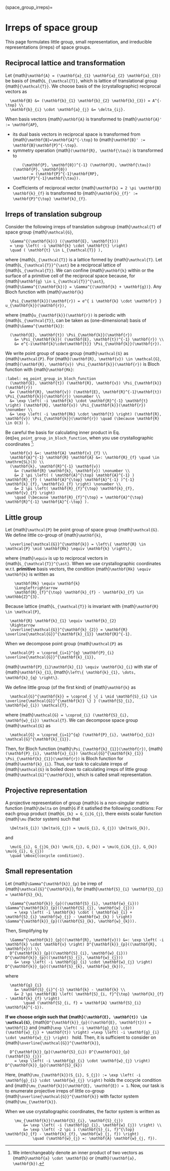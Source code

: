 (space_group_irreps)=
# Irreps of space group

This page formulates little group, small representation, and irreducible representations (irreps) of space groups.

## Reciprocal lattice and transformation

Let {math}`\mathbf{A} = (\mathbf{a}_{1} \mathbf{a}_{2} \mathbf{a}_{3})` be basis of {math}`L_{\mathcal{T}}`, which is lattice of translational group {math}`{\mathcal{T}}`.
We choose basis of the (crystallographic) reciprocal vectors as
```{math}
  \mathbf{B} &= (\mathbf{b}_{1} \mathbf{b}_{2} \mathbf{b}_{3}) = A^{-\top} \\
  \mathbf{b}_{i} \cdot \mathbf{a}_{j} &= \delta_{ij}.
```

When basis vectors {math}`\mathbf{A}` is transformed to {math}`\mathbf{A}' := \mathbf{AP}`,
- its dual basis vectors in reciprocal space is transformed from {math}`\mathbf{B}=\mathbf{A}^{-\top}` to {math}`\mathbf{B}' := \mathbf{B}\mathbf{P}^{-\top}`.
- symmetry operation {math}`(\mathbf{R}, \mathbf{\tau})` is transformed to
    ```{math}
        (\mathbf{P}, \mathbf{0})^{-1} (\mathbf{R}, \mathbf{\tau}) (\mathbf{P}, \mathbf{0})
            = (\mathbf{P}^{-1}\mathbf{RP}, \mathbf{P}^{-1}\mathbf{\tau}).
    ```
- Coefficients of reciprocal vector {math}`\mathbf{k} = 2 \pi \mathbf{B} \mathbf{k}_{f}` is transformed to {math}`\mathbf{k}_{f}' := \mathbf{P}^{\top} \mathbf{k}_{f}`.

## Irreps of translation subgroup

Consider the following irreps of translation subgroup {math}`\mathcal{T}` of space group {math}`\mathcal{G}`,
```{math}
  \Gamma^{(\mathbf{k})} ((\mathbf{E}, \mathbf{t}))
  = \exp \left( -i \mathbf{k} \cdot \mathbf{t} \right)
  \quad ( \mathbf{t} \in L_{\mathcal{T}} ),
```
where {math}`L_{\mathcal{T}}` is a lattice formed by {math}`\mathcal{T}`.
Let {math}`L_{\mathcal{T}}^{\ast}` be a reciprocal lattice of {math}`L_{\mathcal{T}}`.
We can confine {math}`\mathbf{k}` within or the surface of a primitive cell of the reciprocal space because, for {math}`\mathbf{g} \in L_{\mathcal{T}}^{\ast}`, {math}`\Gamma^{(\mathbf{k})} = \Gamma^{(\mathbf{k} + \mathbf{g})}`.
Any Bloch function with {math}`\mathbf{k}`
```{math}
  \Psi_{\mathbf{k}}(\mathbf{r}) = e^{ i \mathbf{k} \cdot \mathbf{r} } u_{\mathbf{k}}(\mathbf{r}),
```
where {math}`u_{\mathbf{k}}(\mathbf{r})` is periodic with {math}`L_{\mathcal{T}}`, can be taken as (one-dimensional) basis of {math}`\Gamma^{\mathbf{k}}`:
```{math}
  (\mathbf{E}, \mathbf{t}) \Psi_{\mathbf{k}}(\mathbf{r})
    &= \Psi_{\mathbf{k}}( (\mathbf{E}, \mathbf{t})^{-1} \mathbf{r}) \\
    &= e^{-i\mathbf{k}\cdot\mathbf{t}} \Psi_{\mathbf{k}}(\mathbf{r}).
```

We write point group of space group {math}`\mathcal{G}` as {math}`\mathcal{P}`.
For {math}`(\mathbf{R}, \mathbf{v}) \in \mathcal{G}`, {math}`(\mathbf{R}, \mathbf{v}) \Psi_{\mathbf{k}}(\mathbf{r})` is Bloch function with {math}`\mathbf{Rk}`:
```{math}
:label: eq_point_group_in_bloch_function
  (\mathbf{E}, \mathbf{t}) (\mathbf{R}, \mathbf{v}) \Psi_{\mathbf{k}}(\mathbf{r})
  &= (\mathbf{R}, \mathbf{v}) (\mathbf{E}, \mathbf{R}^{-1}\mathbf{t}) \Psi_{\mathbf{k}}(\mathbf{r}) \nonumber \\
  &= \exp \left( -i \mathbf{k} \cdot \mathbf{R}^{-1} \mathbf{t} \right) (\mathbf{R}, \mathbf{v}) \Psi_{\mathbf{k}}(\mathbf{r}) \nonumber \\
  &= \exp \left( -i \mathbf{Rk} \cdot \mathbf{t} \right) (\mathbf{R}, \mathbf{v}) \Psi_{\mathbf{k}}(\mathbf{r}) \quad (\because \mathbf{R} \in O(3) ).
```
Be careful the basis for calculating inner product in Eq. {eq}`eq_point_group_in_bloch_function`, when you use crystallographic coordinates [^footnote1]:
```{math}
  \mathbf{v} &=: \mathbf{A} \mathbf{v}_{f} \\
  \mathbf{A}^{-1} \mathbf{R} \mathbf{A} &=: \mathbf{R}_{f} \quad \in \mathrm{SL}(3) \\
  (\mathbf{k}, \mathbf{R}^{-1} \mathbf{v})
    &= (\mathbf{R} \mathbf{k}, \mathbf{v}) \nonumber \\
    &= 2 \pi \left( ( \mathbf{A}^{\top} \mathbf{A}^{-1} ) \mathbf{R}_{f} ( \mathbf{A}^{\top} \mathbf{A}^{-1} )^{-1} \mathbf{k}_{f}, \mathbf{v}_{f} \right) \nonumber \\
    &= 2 \pi \left( \mathbf{R}_{f}^{\top} \mathbf{k}_{f}, \mathbf{v}_{f} \right)
    \quad (\because \mathbf{R}_{f}^{\top} = \mathbf{A}^{\top} \mathbf{R}^{-1} \mathbf{A}^{-\top} ).
```

[^footnote1]: We interchangeably denote an inner product of two vectors as {math}`\mathbf{a} \cdot \mathbf{b}` or {math}`(\mathbf{a}, \mathbf{b})`.

## Little group

Let {math}`\mathcal{P}` be point group of space group {math}`\mathcal{G}`.
We define little co-group of {math}`\mathbf{k}`,
```{math}
  \overline{\mathcal{G}}^{\mathbf{k}} = \left\{ \mathbf{R} \in \mathcal{P} \mid \mathbf{Rk} \equiv \mathbf{k} \right\},
```
where {math}`\equiv` is up to reciprocal vectors in {math}`L_{\mathcal{T}}^{\ast}`.
When we use crystallographic coordinates w.r.t. **primitive** basis vectors, the condition {math}`\mathbf{Rk} \equiv \mathbf{k}` is written as
```{math}
    \mathbf{Rk} \equiv \mathbf{k}
    \Longleftrightarrow
    \mathbf{R}_{f}^{\top} \mathbf{k}_{f} - \mathbf{k}_{f} \in \mathbb{Z}^{3}.
```

Because lattice {math}`L_{\mathcal{T}}` is invariant with {math}`\mathbf{R} \in \mathcal{P}`,
```{math}
  \mathbf{R} \mathbf{k}_{1} \equiv \mathbf{k}_{2}
  \Rightarrow
  \overline{\mathcal{G}}^{\mathbf{k}_{2}} = \mathbf{R} \overline{\mathcal{G}}^{\mathbf{k}_{1}} \mathbf{R}^{-1}.
```
When we decompose point group {math}`\mathcal{P}` as
```{math}
  \mathcal{P} = \coprod_{i=1}^{q} \mathbf{P}_{i} \overline{\mathcal{G}}^{\mathbf{k}_{1}},
```
{math}`\mathbf{P}_{i}\mathbf{k}_{1} \equiv \mathbf{k}_{i}` with star of {math}`\mathbf{k}_{1}`, {math}`\left\{ \mathbf{k}_{1}, \dots, \mathbf{k}_{q} \right\}`.

We define little group (of the first kind) of {math}`\mathbf{k}` as
```{math}
  \mathcal{G}^{\mathbf{k}} = \coprod_{ \{ i \mid \mathbf{S}_{i} \in \overline{\mathcal{G}}^{\mathbf{k}} \} } (\mathbf{S}_{i}, \mathbf{w}_{i}) \mathcal{T},
```
where {math}`\mathcal{G} = \coprod_{i} (\mathbf{S}_{i}, \mathbf{w}_{i}) \mathcal{T}`.
We can decompose space group {math}`\mathcal{G}` as
```{math}
  \mathcal{G} = \coprod_{i=1}^{q} (\mathbf{P}_{i}, \mathbf{x}_{i}) \mathcal{G}^{\mathbf{k}_{1}}.
```
Then, for Bloch function {math}`\Psi_{\mathbf{k}_{1}}(\mathbf{r})`, {math}`(\mathbf{P}_{i}, \mathbf{x}_{i}) \mathcal{G}^{\mathbf{k}_{1}} \Psi_{\mathbf{k}_{1}}(\mathbf{r})` is Bloch function for {math}`\mathbf{k}_{i}`.
Thus, our task to calculate irreps of {math}`\mathcal{G}` is boiled down to calculating irreps of little group {math}`\mathcal{G}^{\mathbf{k}}`, which is called small representation.

## Projective representation

A projective representation of group {math}`G` is a non-singular matrix function {math}`\Delta` on {math}`G` if it satisfied the following conditions:
For each group product {math}`G_{k} = G_{i}G_{j}`, there exists scalar function {math}`\mu` (factor system) such that
```{math}
  \Delta(G_{i}) \Delta(G_{j}) = \mu(G_{i}, G_{j}) \Delta(G_{k}),
```
and
```{math}
  \mu(G_{i}, G_{j}G_{k}) \mu(G_{j}, G_{k}) = \mu(G_{i}G_{j}, G_{k}) \mu(G_{i}, G_{j})
  \quad \mbox{(cocycle condition)}.
```

## Small representation

Let {math}`\Gamma^{\mathbf{k}}_{p}` be irrep of {math}`\mathcal{G}^{\mathbf{k}}`, for {math}`\mathbf{S}_{i} \mathbf{S}_{j} = \mathbf{S}_{k}`,
```{math}
  \Gamma^{\mathbf{k}}_{p}((\mathbf{S}_{i}, \mathbf{w}_{i})) \Gamma^{\mathbf{k}}_{p}((\mathbf{S}_{j}, \mathbf{w}_{j}))
    = \exp \left( -i \mathbf{k} \cdot ( \mathbf{w}_{i} + \mathbf{S}_{i} \mathbf{w}_{j} - \mathbf{w}_{k} ) \right) \Gamma^{\mathbf{k}}_{p}((\mathbf{S}_{k}, \mathbf{w}_{k})).
```
Then, Simplifying by
```{math}
  \Gamma^{\mathbf{k}}_{p}((\mathbf{R}, \mathbf{v})) &=: \exp \left( -i \mathbf{k} \cdot \mathbf{v} \right) D^{\mathbf{k}}_{p}((\mathbf{R}, \mathbf{v})) \\
  D^{\mathbf{k}}_{p}((\mathbf{S}_{i}, \mathbf{w}_{i})) D^{\mathbf{k}}_{p}((\mathbf{S}_{j}, \mathbf{w}_{j}))
    &= \exp \left( -i \mathbf{g}_{i} \cdot \mathbf{w}_{j} \right) D^{\mathbf{k}}_{p}((\mathbf{S}_{k}, \mathbf{w}_{k})),
```
where
```{math}
  \mathbf{g}_{i}
    &= \mathbf{S}_{i}^{-1} \mathbf{k} - \mathbf{k} \\
    &= 2 \pi \mathbf{B} \left( \mathbf{S}_{i, f}^{\top} \mathbf{k}_{f} - \mathbf{k}_{f} \right)
        \quad (\mathbf{S}_{i, f} = \mathbf{A} \mathbf{S}_{i} \mathbf{A}^{-1}).
```

**If we choose origin such that {math}`(\mathbf{E}, \mathbf{t}) \in \mathcal{G}`**, {math}`D^{\mathbf{k}}_{p}((\mathbf{E}, \mathbf{t})) = \mathbf{1}` and {math}`\exp \left( -i \mathbf{g}_{i} \cdot (\mathbf{w}_{j} + \mathbf{t}) \right) =\exp \left( -i \mathbf{g}_{i} \cdot \mathbf{w}_{j} \right) ` hold.
Then, it is sufficient to consider on {math}`\overline{\mathcal{G}}^{\mathbf{k}}`,
```{math}
  D^{\mathbf{k}}_{p}(\mathbf{S}_{i}) D^{\mathbf{k}}_{p}(\mathbf{S}_{j})
    = \exp \left( -i \mathbf{g}_{i} \cdot \mathbf{w}_{j} \right) D^{\mathbf{k}}_{p}(\mathbf{S}_{k})
```
Here, {math}`\mu_{\mathbf{k}}(S_{i}, S_{j}) := \exp \left( -i \mathbf{g}_{i} \cdot \mathbf{w}_{j} \right)` holds the cocycle condition and {math}`\mu_{\mathbf{k}}(\mathbf{E}, \mathbf{E}) = 1`.
Now, our task is to enumerate projective irreps of little co-group {math}`\overline{\mathcal{G}}^{\mathbf{k}}` with factor system {math}`\mu_{\mathbf{k}}`.

When we use crystallographic coordinates, the factor system is written as
```{math}
    \mu_{\mathbf{k}}(\mathbf{S}_{i}, \mathbf{S}_{j})
        &= \exp \left( -i (\mathbf{g}_{i}, \mathbf{w}_{j}) \right) \\
        &= \exp \left( -2 \pi i (\mathbf{S}_{i, f}^{\top} \mathbf{k}_{f} - \mathbf{k}_{f}, \mathbf{w}_{j, f}) \right)
            \quad (\mathbf{w}_{j} =: \mathbf{A} \mathbf{w}_{j, f}).
```
